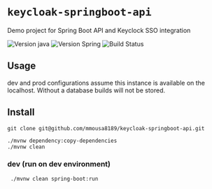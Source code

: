 # `keycloak-springboot-api`

Demo project for Spring Boot API and Keyclock SSO integration

![Version java](https://img.shields.io/badge/Java-ED8B00?style=for-the-badge&logo=java&logoColor=white)
![Version Spring](https://img.shields.io/badge/Spring-6DB33F?style=for-the-badge&logo=spring&logoColor=white)
![Build Status](https://img.shields.io/badge/build-Pass-green)

## Usage

dev and prod configurations assume this instance is available on the
localhost. Without a database builds will not be stored.

## Install

```
git clone git@github.com/mmousa8189/keycloak-springboot-api.git

./mvnw dependency:copy-dependencies
./mvnw clean
```

### dev (run on dev environment)

```bash
 ./mvnw clean spring-boot:run
```